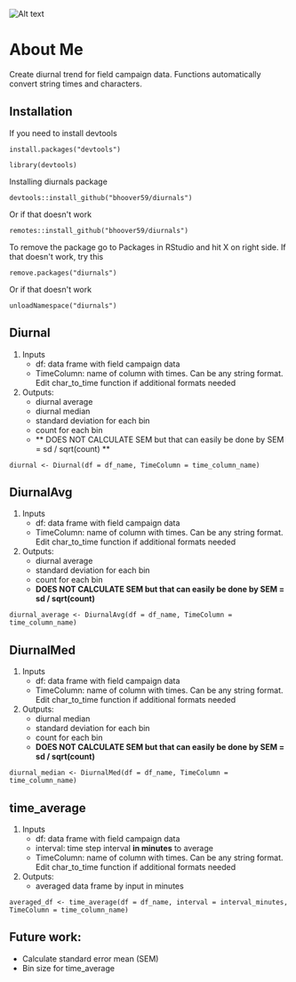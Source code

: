 ![Alt text](Users/bodehoover/Downloads/MOBCAT.png?raw=true "Title")
# About Me
Create diurnal trend for field campaign data. Functions automatically convert string times and characters.
## Installation
If you need to install devtools
```
install.packages("devtools")
```
```
library(devtools)
```
Installing diurnals package
```
devtools::install_github("bhoover59/diurnals")
```
Or if that doesn't work
```
remotes::install_github("bhoover59/diurnals")
```
To remove the package go to Packages in RStudio and hit X on right side. If that doesn't work, try this
```
remove.packages("diurnals")
```
Or if that doesn't work
```
unloadNamespace("diurnals")
```

## Diurnal
1. Inputs
   - df: data frame with field campaign data
   - TimeColumn: name of column with times. Can be any string format. Edit char_to_time function if additional formats needed
2. Outputs:
   - diurnal average
   - diurnal median
   - standard deviation for each bin
   - count for each bin
   - ** DOES NOT CALCULATE SEM but that can easily be done by SEM = sd / sqrt(count) **
```
diurnal <- Diurnal(df = df_name, TimeColumn = time_column_name)
```
## DiurnalAvg
1. Inputs
   - df: data frame with field campaign data
   - TimeColumn: name of column with times. Can be any string format. Edit char_to_time function if additional formats needed
2. Outputs:
   - diurnal average
   - standard deviation for each bin
   - count for each bin
   - **DOES NOT CALCULATE SEM but that can easily be done by SEM = sd / sqrt(count)**
```
diurnal_average <- DiurnalAvg(df = df_name, TimeColumn = time_column_name)
```
## DiurnalMed
1. Inputs
   - df: data frame with field campaign data
   - TimeColumn: name of column with times. Can be any string format. Edit char_to_time function if additional formats needed
2. Outputs:
   - diurnal median
   - standard deviation for each bin
   - count for each bin
   - **DOES NOT CALCULATE SEM but that can easily be done by SEM = sd / sqrt(count)**
```
diurnal_median <- DiurnalMed(df = df_name, TimeColumn = time_column_name)
```
## time_average
1. Inputs
   - df: data frame with field campaign data
   - interval: time step interval **in minutes** to average
   - TimeColumn: name of column with times. Can be any string format. Edit char_to_time function if additional formats needed
2. Outputs:
   - averaged data frame by input in minutes
```
averaged_df <- time_average(df = df_name, interval = interval_minutes, TimeColumn = time_column_name)
```

## Future work:
   - Calculate standard error mean (SEM)
   - Bin size for time_average
